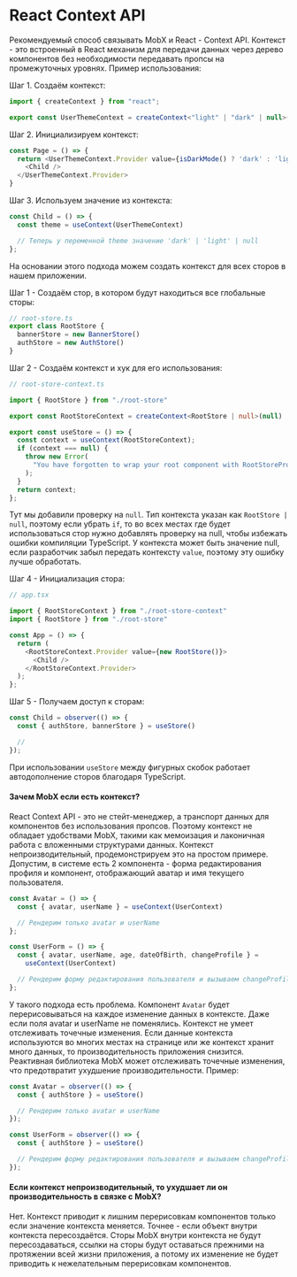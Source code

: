 # React Context API

Рекомендуемый способ связывать MobX и React - Context API. Контекст - это встроенный в React механизм для передачи
данных через дерево компонентов без необходимости передавать пропсы на промежуточных уровнях. Пример использования:

Шаг 1. Создаём контекст:

```typescript
import { createContext } from "react";

export const UserThemeContext = createContext<"light" | "dark" | null>(null)
```

Шаг 2. Инициализируем контекст:

```typescript jsx
const Page = () => {
  return <UserThemeContext.Provider value={isDarkMode() ? 'dark' : 'light'}>
    <Child />
  </UserThemeContext.Provider>
}
```

Шаг 3. Используем значение из контекста:

```typescript jsx
const Child = () => {
  const theme = useContext(UserThemeContext)

  // Теперь у переменной theme значение 'dark' | 'light' | null
};
```

На основании этого подхода можем создать контекст для всех сторов в нашем приложении.

Шаг 1 - Создаём стор, в котором будут находиться все глобальные сторы:

```typescript
// root-store.ts
export class RootStore {
  bannerStore = new BannerStore()
  authStore = new AuthStore()
}
```

Шаг 2 - Создаём контекст и хук для его использования:

```typescript
// root-store-context.ts

import { RootStore } from "./root-store"

export const RootStoreContext = createContext<RootStore | null>(null)

export const useStore = () => {
  const context = useContext(RootStoreContext);
  if (context === null) {
    throw new Error(
      "You have forgotten to wrap your root component with RootStoreProvider"
    );
  }
  return context;
};
```

Тут мы добавили проверку на `null`. Тип контекста указан как `RootStore | null`, поэтому если убрать `if`, то во всех
местах где будет использоваться стор нужно добавлять проверку на null, чтобы избежать ошибки компиляции TypeScript. У
контекста может быть значение null, если разработчик забыл передать контексту `value`, поэтому эту ошибку лучше
обработать.

Шаг 4 - Инициализация стора:

```typescript jsx
// app.tsx

import { RootStoreContext } from "./root-store-context"
import { RootStore } from "./root-store"

const App = () => {
  return (
    <RootStoreContext.Provider value={new RootStore()}>
      <Child />
    </RootStoreContext.Provider>
  );
};
```

Шаг 5 - Получаем доступ к сторам:

```typescript jsx
const Child = observer(() => {
  const { authStore, bannerStore } = useStore()

  //
});
```

При использовании `useStore` между фигурных скобок работает автодополнение сторов благодаря TypeScript.

#### Зачем MobX если есть контекст?

React Context API - это не стейт-менеджер, а транспорт данных для компонентов без использования пропсов. Поэтому
контекст не обладает удобствами MobX, такими как мемоизация и лаконичная работа с вложенными структурами данных.
Контекст непроизводительный, продемонстрируем это на простом примере. Допустим, в системе есть 2 компонента - форма
редактирования профиля и компонент, отображающий аватар и имя текущего пользователя.

```typescript jsx
const Avatar = () => {
  const { avatar, userName } = useContext(UserContext)

  // Рендерим только avatar и userName
};

const UserForm = () => {
  const { avatar, userName, age, dateOfBirth, changeProfile } =
    useContext(UserContext)

  // Рендерим форму редактирования пользователя и вызываем changeProfile при сохранении данных
};
```

У такого подхода есть проблема. Компонент `Avatar` будет перерисовываться на каждое изменение данных в контексте. Даже
если поля avatar и userName не поменялись. Контекст не умеет отслеживать точечные изменения. Если данные контекста
используются во многих местах на странице или же контекст хранит много данных, то производительность приложения
снизится. Реактивная библиотека MobX может отслеживать точечные изменения, что предотвратит ухудшение
производительности. Пример:

```typescript jsx
const Avatar = observer(() => {
  const { authStore } = useStore()

  // Рендерим только avatar и userName
});

const UserForm = observer(() => {
  const { authStore } = useStore()

  // Рендерим форму редактирования пользователя и вызываем changeProfile при сохранении данных
});
```

#### Если контекст непроизводительный, то ухудшает ли он производительность в связке с MobX?

Нет. Контекст приводит к лишним перерисовкам компонентов только если значение контекста меняется. Точнее - если объект
внутри контекста пересоздаётся. Сторы MobX внутри контекста не будут пересоздаваться, ссылки на сторы будут оставаться
прежними на протяжении всей жизни приложения, а потому их изменение не будет приводить к нежелательным перерисовкам
компонентов.

